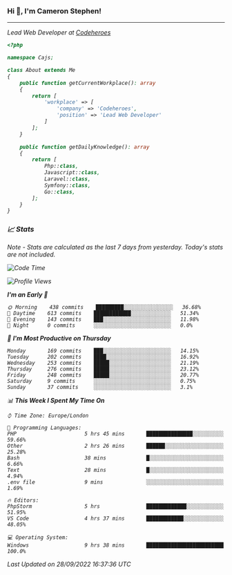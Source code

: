 ### Hi 👋, I'm Cameron Stephen!
<hr>
<p><em>Lead Web Developer at <a href="https://codeheroes.co.uk">Codeheroes</a></p>


```php
<?php

namespace Cajs;

class About extends Me
{
    public function getCurrentWorkplace(): array
    {
        return [
            'workplace' => [
                'company' => 'Codeheroes',
                'position' => 'Lead Web Developer'
            ]
        ];
    }

    public function getDailyKnowledge(): array
    {
        return [
            Php::class,
            Javascript::class,
            Laravel::class,
            Symfony::class,
            Go::class,
        ];
    }
}
```

### 📈 Stats
<p><em>Note - Stats are calculated as the last 7 days from yesterday. Today's stats are not included.</em></p>


<!--START_SECTION:waka-->
![Code Time](http://img.shields.io/badge/Code%20Time-3%2C138%20hrs%205%20mins-blue)

![Profile Views](http://img.shields.io/badge/Profile%20Views-0-blue)

**I'm an Early 🐤** 

```text
🌞 Morning    438 commits    █████████░░░░░░░░░░░░░░░░   36.68% 
🌆 Daytime    613 commits    ████████████░░░░░░░░░░░░░   51.34% 
🌃 Evening    143 commits    ███░░░░░░░░░░░░░░░░░░░░░░   11.98% 
🌙 Night      0 commits      ░░░░░░░░░░░░░░░░░░░░░░░░░   0.0%

```
📅 **I'm Most Productive on Thursday** 

```text
Monday       169 commits    ███░░░░░░░░░░░░░░░░░░░░░░   14.15% 
Tuesday      202 commits    ████░░░░░░░░░░░░░░░░░░░░░   16.92% 
Wednesday    253 commits    █████░░░░░░░░░░░░░░░░░░░░   21.19% 
Thursday     276 commits    █████░░░░░░░░░░░░░░░░░░░░   23.12% 
Friday       248 commits    █████░░░░░░░░░░░░░░░░░░░░   20.77% 
Saturday     9 commits      ░░░░░░░░░░░░░░░░░░░░░░░░░   0.75% 
Sunday       37 commits     ░░░░░░░░░░░░░░░░░░░░░░░░░   3.1%

```


📊 **This Week I Spent My Time On** 

```text
⌚︎ Time Zone: Europe/London

💬 Programming Languages: 
PHP                      5 hrs 45 mins       ███████████████░░░░░░░░░░   59.66% 
Other                    2 hrs 26 mins       ██████░░░░░░░░░░░░░░░░░░░   25.28% 
Bash                     38 mins             █░░░░░░░░░░░░░░░░░░░░░░░░   6.66% 
Text                     28 mins             █░░░░░░░░░░░░░░░░░░░░░░░░   4.94% 
.env file                9 mins              ░░░░░░░░░░░░░░░░░░░░░░░░░   1.69%

🔥 Editors: 
PhpStorm                 5 hrs               █████████████░░░░░░░░░░░░   51.95% 
VS Code                  4 hrs 37 mins       ████████████░░░░░░░░░░░░░   48.05%

💻 Operating System: 
Windows                  9 hrs 38 mins       █████████████████████████   100.0%

```


 Last Updated on 28/09/2022 16:37:36 UTC
<!--END_SECTION:waka-->
